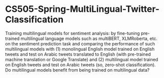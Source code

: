 # CS505-Spring-MultiLingual-Twitter-Classification
Training multilingual models for sentiment analysis: by fine-tuning pre-trained multilingual language models such as multiBERT, XLMRoberta, etc. on the sentiment prediction task and comparing the performance of such multilingual models with (1) monolingual English model trained on English tweets and test on Arabic tweets translated to English (with pre-trained machine translation or Google Translate) and (2) multilingual model trained on English tweets and test on Arabic tweets (so, zero-shot classification). Do multilingual models benefit from being trained on multilingual data?
